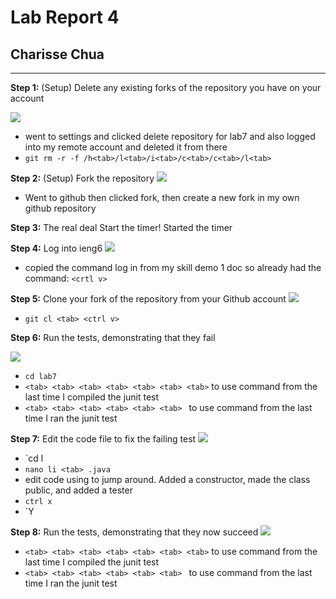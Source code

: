# Lab Report 4
## Charisse Chua 
***
**Step 1:** (Setup) Delete any existing forks of the repository you have on your account

<a href='https://www.linkpicture.com/view.php?img=LPic63f9518bd4dd61793833038'><img src='https://www.linkpicture.com/q/Screenshot_20230224_040813.png' type='image'></a>
* went to settings and clicked delete repository for lab7 and also logged into my remote account and deleted it from there 
* `git rm -r -f /h<tab>/l<tab>/i<tab>/c<tab>/c<tab>/l<tab> `

**Step 2:** (Setup) Fork the repository 
<a href='https://www.linkpicture.com/view.php?img=LPic63f951dd439ee900264261'><img src='https://www.linkpicture.com/q/Screenshot_20230224_040950.png' type='image'></a>

* Went to github then clicked fork, then create a new fork in my own github repository 


**Step 3:** The real deal Start the timer!
Started the timer 

**Step 4:** Log into ieng6
<a href='https://www.linkpicture.com/view.php?img=LPic63f94ca7914461525587553'><img src='https://www.linkpicture.com/q/Screenshot_20230224_034732.png' type='image'></a>

* copied the command log in from my skill demo 1 doc so already had the command: `<crtl v>` 

**Step 5:** Clone your fork of the repository from your Github account
<a href='https://www.linkpicture.com/view.php?img=LPic63f95752e9d9b548710767'><img src='https://www.linkpicture.com/q/Screenshot_20230224_043302.png' type='image'></a>


* `git cl <tab> <ctrl v>`

**Step 6:** Run the tests, demonstrating that they fail

<a href='https://www.linkpicture.com/view.php?img=LPic63f95a62d192f916315894'><img src='https://www.linkpicture.com/q/Screenshot_20230224_044611.png' type='image'></a>


* `cd lab7`
* `<tab> <tab> <tab> <tab> <tab> <tab> <tab>` to use command from the last time I compiled the junit test 
* `<tab> <tab> <tab> <tab> <tab> <tab> ` to use command from the last time I ran the junit test 

**Step 7:** Edit the code file to fix the failing test
<a href='https://www.linkpicture.com/view.php?img=LPic63f94ece968ae2031425467'><img src='https://www.linkpicture.com/q/Screenshot_20230224_035639.png' type='image'></a>

* `cd l<tab>
* `nano li <tab> .java`
* edit code using <tab> to jump around. Added a constructor, made the class public, and added a tester
* `ctrl x` 
* `Y <enter>

**Step 8:** Run the tests, demonstrating that they now succeed
<a href='https://www.linkpicture.com/view.php?img=LPic63f95ca42d7821912719621'><img src='https://www.linkpicture.com/q/Screenshot_20230224_045544.png' type='image'></a>


* `<tab> <tab> <tab> <tab> <tab> <tab> <tab>` to use command from the last time I compiled the junit test 
* `<tab> <tab> <tab> <tab> <tab> <tab> ` to use command from the last time I ran the junit test 






